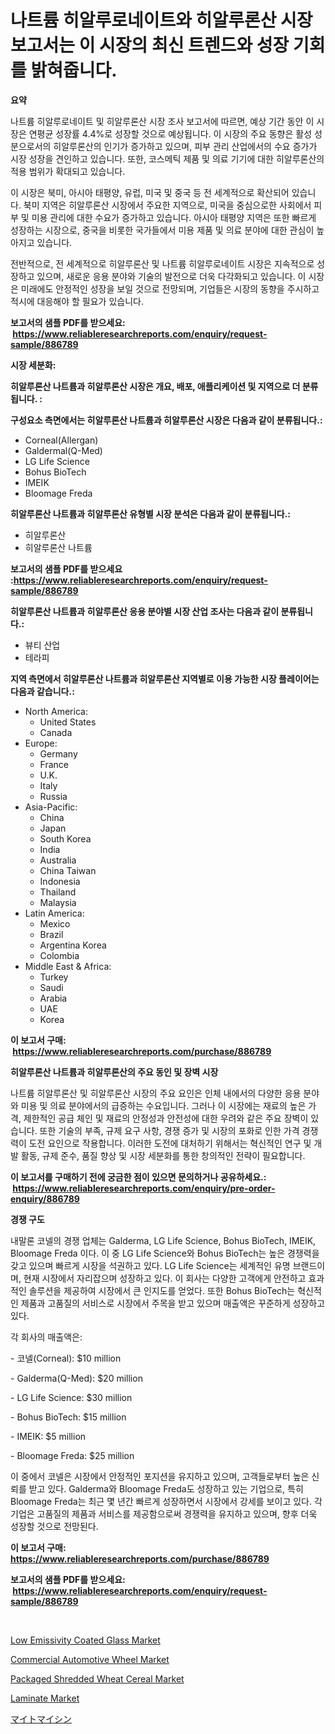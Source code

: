 <p><h1>나트륨 히알루로네이트와 히알루론산 시장 보고서는 이 시장의 최신 트렌드와 성장 기회를 밝혀줍니다.</h1></p><p><strong>요약</strong></p>
<p><p>나트륨 히알루로네이트 및 히알루론산 시장 조사 보고서에 따르면, 예상 기간 동안 이 시장은 연평균 성장률 4.4%로 성장할 것으로 예상됩니다. 이 시장의 주요 동향은 활성 성분으로서의 히알루론산의 인기가 증가하고 있으며, 피부 관리 산업에서의 수요 증가가 시장 성장을 견인하고 있습니다. 또한, 코스메틱 제품 및 의료 기기에 대한 히알루론산의 적용 범위가 확대되고 있습니다.</p><p>이 시장은 북미, 아시아 태평양, 유럽, 미국 및 중국 등 전 세계적으로 확산되어 있습니다. 북미 지역은 히알루론산 시장에서 주요한 지역으로, 미국을 중심으로한 사회에서 피부 및 미용 관리에 대한 수요가 증가하고 있습니다. 아시아 태평양 지역은 또한 빠르게 성장하는 시장으로, 중국을 비롯한 국가들에서 미용 제품 및 의료 분야에 대한 관심이 높아지고 있습니다.</p><p>전반적으로, 전 세계적으로 히알루론산 및 나트륨 히알루로네이트 시장은 지속적으로 성장하고 있으며, 새로운 응용 분야와 기술의 발전으로 더욱 다각화되고 있습니다. 이 시장은 미래에도 안정적인 성장을 보일 것으로 전망되며, 기업들은 시장의 동향을 주시하고 적시에 대응해야 할 필요가 있습니다.</p></p>
<p><strong>보고서의 샘플 PDF를 받으세요: &nbsp;<a href="https://www.reliableresearchreports.com/enquiry/request-sample/886789">https://www.reliableresearchreports.com/enquiry/request-sample/886789</a></strong></p>
<p><strong>시장 세분화:</strong></p>
<p><strong> 히알루론산 나트륨과 히알루론산 시장은 개요, 배포, 애플리케이션 및 지역으로 더 분류됩니다. :</strong></p>
<p><strong>구성요소 측면에서는 히알루론산 나트륨과 히알루론산 시장은 다음과 같이 분류됩니다.:</strong></p>
<p><ul><li>Corneal(Allergan)</li><li>Galdermal(Q-Med)</li><li>LG Life Science</li><li>Bohus BioTech</li><li>IMEIK</li><li>Bloomage Freda</li></ul></p>
<p><strong> 히알루론산 나트륨과 히알루론산 유형별 시장 분석은 다음과 같이 분류됩니다.:</strong></p>
<p><ul><li>히알루론산</li><li>히알루론산 나트륨</li></ul></p>
<p><strong>보고서의 샘플 PDF를 받으세요 :<a href="https://www.reliableresearchreports.com/enquiry/request-sample/886789">https://www.reliableresearchreports.com/enquiry/request-sample/886789</a></strong></p>
<p><strong> 히알루론산 나트륨과 히알루론산 응용 분야별 시장 산업 조사는 다음과 같이 분류됩니다.:</strong></p>
<p><ul><li>뷰티 산업</li><li>테라피</li></ul></p>
<p><strong>지역 측면에서 히알루론산 나트륨과 히알루론산 지역별로 이용 가능한 시장 플레이어는 다음과 같습니다.:</strong></p>
<p><ul>
    <li>
        North America:
        <ul>
            <li>United States</li>
            <li>Canada</li>
        </ul>
    </li>
    <li>
        Europe:
        <ul>
            <li>Germany</li>
            <li>France</li>
            <li>U.K.</li>
            <li>Italy</li>
            <li>Russia</li>
        </ul>
    </li>
    <li>
        Asia-Pacific:
        <ul>
            <li>China</li>
            <li>Japan</li>
            <li>South Korea</li>
            <li>India</li>
            <li>Australia</li>
            <li>China Taiwan</li>
            <li>Indonesia</li>
            <li>Thailand</li>
            <li>Malaysia</li>
        </ul>
    </li>
    <li>
        Latin America:
        <ul>
            <li>Mexico</li>
            <li>Brazil</li>
            <li>Argentina Korea</li>
            <li>Colombia</li>
        </ul>
    </li>
    <li>
        Middle East & Africa:
        <ul>
            <li>Turkey</li>
            <li>Saudi</li>
            <li>Arabia</li>
            <li>UAE</li>
            <li>Korea</li>
        </ul>
    </li>
    </ul></p>
<p><strong>이 보고서 구매: &nbsp;<a href="https://www.reliableresearchreports.com/purchase/886789">https://www.reliableresearchreports.com/purchase/886789</a></strong></p>
<p><strong>히알루론산 나트륨과 히알루론산의 주요 동인 및 장벽 시장</strong></p>
<p><p>나트륨 히알루론산 및 히알루론산 시장의 주요 요인은 인체 내에서의 다양한 응용 분야와 미용 및 의료 분야에서의 급증하는 수요입니다. 그러나 이 시장에는 재료의 높은 가격, 제한적인 공급 체인 및 재료의 안정성과 안전성에 대한 우려와 같은 주요 장벽이 있습니다. 또한 기술의 부족, 규제 요구 사항, 경쟁 증가 및 시장의 포화로 인한 가격 경쟁력이 도전 요인으로 작용합니다. 이러한 도전에 대처하기 위해서는 혁신적인 연구 및 개발 활동, 규제 준수, 품질 향상 및 시장 세분화를 통한 창의적인 전략이 필요합니다.</p></p>
<p><strong>이 보고서를 구매하기 전에 궁금한 점이 있으면 문의하거나 공유하세요.: &nbsp;<a href="https://www.reliableresearchreports.com/enquiry/pre-order-enquiry/886789">https://www.reliableresearchreports.com/enquiry/pre-order-enquiry/886789</a></strong></p>
<p><strong>경쟁 구도</strong></p>
<p><p>내말론 코넬의 경쟁 업체는 Galderma, LG Life Science, Bohus BioTech, IMEIK, Bloomage Freda 이다. 이 중 LG Life Science와 Bohus BioTech는 높은 경쟁력을 갖고 있으며 빠르게 시장을 석권하고 있다. LG Life Science는 세계적인 유명 브랜드이며, 현재 시장에서 자리잡으며 성장하고 있다. 이 회사는 다양한 고객에게 안전하고 효과적인 솔루션을 제공하여 시장에서 큰 인지도를 얻었다. 또한 Bohus BioTech는 혁신적인 제품과 고품질의 서비스로 시장에서 주목을 받고 있으며 매출액은 꾸준하게 성장하고 있다.</p><p>각 회사의 매출액은:</p><p>- 코넬(Corneal): $10 million</p><p>- Galderma(Q-Med): $20 million</p><p>- LG Life Science: $30 million</p><p>- Bohus BioTech: $15 million</p><p>- IMEIK: $5 million</p><p>- Bloomage Freda: $25 million</p><p>이 중에서 코넬은 시장에서 안정적인 포지션을 유지하고 있으며, 고객들로부터 높은 신뢰를 받고 있다. Galderma와 Bloomage Freda도 성장하고 있는 기업으로, 특히 Bloomage Freda는 최근 몇 년간 빠르게 성장하면서 시장에서 강세를 보이고 있다. 각 기업은 고품질의 제품과 서비스를 제공함으로써 경쟁력을 유지하고 있으며, 향후 더욱 성장할 것으로 전망된다.</p></p>
<p><strong>이 보고서 구매: &nbsp; <a href="https://www.reliableresearchreports.com/purchase/886789">https://www.reliableresearchreports.com/purchase/886789</a></strong></p>
<p><strong>보고서의 샘플 PDF를 받으세요: &nbsp;<a href="https://www.reliableresearchreports.com/enquiry/request-sample/886789">https://www.reliableresearchreports.com/enquiry/request-sample/886789</a></strong><strong></strong></p>
<p>&nbsp;</p>
<p><p><a href="https://rainy-horn-d69.notion.site/Low-Emissivity-Coated-Glass-Market-Size-Reflecting-a-Forecast-Till-2031-Market-By-Type-By-Applicat-b029787d8f164961b00007fdab362399">Low Emissivity Coated Glass Market</a></p><p><a href="https://issuu.com/reportprime-2/docs/commercial-automotive-wheel-market-size-2030.pptx">Commercial Automotive Wheel Market</a></p><p><a href="https://github.com/guneycigdem35/Market-Research-Report-List-2/blob/main/packaged-shredded-wheat-cereal-market.md">Packaged Shredded Wheat Cereal Market</a></p><p><a href="https://woozy-pyroraptor-a1f.notion.site/Laminate-Market-Size-Growing-and-Forecasted-for-period-from-2024-2031-and-provides-complete-market-fff19c7ab67540b4b6f2c28ba62d9560">Laminate Market</a></p><p><a href="https://github.com/ihabdkwlxs948/Market-Research-Report-List-1/blob/main/713262617486.md">マイトマイシン</a></p></p>